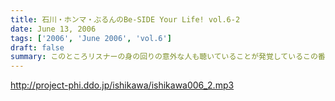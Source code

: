 ```yaml
---
title: 石川・ホンマ・ぶるんのBe-SIDE Your Life! vol.6-2
date: June 13, 2006
tags: ['2006', 'June 2006', 'vol.6']
draft: false
summary: このところリスナーの身の回りの意外な人も聴いていることが発覚しているこの番組！実は、どうやら石川の○○も聴いている…っぽいため、石川がやたら下ネタを警戒!!アゲアゲＴシャツプロジェクトも絶好調!!デザインの締め切りは６月末まで！
---
```


http://project-phi.ddo.jp/ishikawa/ishikawa006_2.mp3
